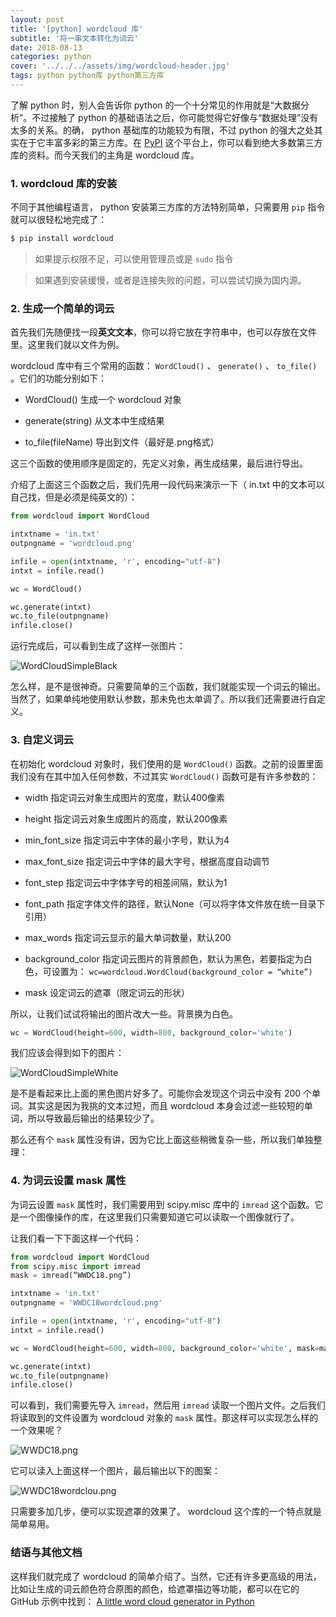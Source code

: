 ```yaml
---
layout: post
title: '[python] wordcloud 库'
subtitle: '将一串文本转化为词云'
date: 2018-08-13
categories: python
cover: '../../../assets/img/wordcloud-header.jpg'
tags: python python库 python第三方库
---
```


了解 python 时，别人会告诉你 python 的一个十分常见的作用就是“大数据分析”。不过接触了 python 的基础语法之后，你可能觉得它好像与“数据处理”没有太多的关系。的确， python 基础库的功能较为有限，不过 python 的强大之处其实在于它丰富多彩的第三方库。在 [PyPI](https://pypi.org) 这个平台上，你可以看到绝大多数第三方库的资料。而今天我们的主角是 wordcloud 库。

### 1. wordcloud 库的安装

不同于其他编程语言， python 安装第三方库的方法特别简单，只需要用 `pip` 指令就可以很轻松地完成了：

```bash
$ pip install wordcloud
```

>如果提示权限不足，可以使用管理员或是 `sudo` 指令

>如果遇到安装缓慢，或者是连接失败的问题，可以尝试切换为国内源。

### 2. 生成一个简单的词云

首先我们先随便找一段**英文文本**，你可以将它放在字符串中，也可以存放在文件里。这里我们就以文件为例。

wordcloud 库中有三个常用的函数： `WordCloud()` 、 `generate()` 、 `to_file()` 。它们的功能分别如下：

* WordCloud() 生成一个 wordcloud 对象

* generate(string) 从文本中生成结果

* to_file(fileName) 导出到文件（最好是.png格式）

这三个函数的使用顺序是固定的，先定义对象，再生成结果，最后进行导出。

介绍了上面这三个函数之后，我们先用一段代码来演示一下（ in.txt 中的文本可以自己找，但是必须是纯英文的）：

```python
from wordcloud import WordCloud

intxtname = 'in.txt'
outpngname = 'wordcloud.png'

infile = open(intxtname, 'r', encoding="utf-8")
intxt = infile.read()

wc = WordCloud()

wc.generate(intxt)
wc.to_file(outpngname)
infile.close()
```

运行完成后，可以看到生成了这样一张图片：

![WordCloudSimpleBlack](../../../assets/screenshot/wordcloud-1.png)

怎么样，是不是很神奇。只需要简单的三个函数，我们就能实现一个词云的输出。当然了，如果单纯地使用默认参数，那未免也太单调了。所以我们还需要进行自定义。

### 3. 自定义词云

在初始化 wordcloud 对象时，我们使用的是 `WordCloud()` 函数。之前的设置里面我们没有在其中加入任何参数，不过其实 `WordCloud()` 函数可是有许多参数的：

* width
指定词云对象生成图片的宽度，默认400像素

* height
指定词云对象生成图片的高度，默认200像素

* min_font_size
指定词云中字体的最小字号，默认为4

* max_font_size
指定词云中字体的最大字号，根据高度自动调节

* font_step
指定词云中字体字号的相差间隔，默认为1

* font_path
指定字体文件的路径，默认None（可以将字体文件放在统一目录下引用）

* max_words
指定词云显示的最大单词数量，默认200

* background_color
指定词云图片的背景颜色，默认为黑色，若要指定为白色，可设置为：
`wc=wordcloud.WordCloud(background_color = “white”)`

* mask
设定词云的遮罩（限定词云的形状）

所以，让我们试试将输出的图片改大一些。背景换为白色。

```python
wc = WordCloud(height=600, width=800, background_color='white')
```

我们应该会得到如下的图片：

![WordCloudSimpleWhite](../../../assets/screenshot/wordcloud-2.png)

是不是看起来比上面的黑色图片好多了。可能你会发现这个词云中没有 200 个单词。其实这是因为我挑的文本过短，而且 wordcloud 本身会过滤一些较短的单词，所以导致最后输出的结果较少了。

那么还有个 `mask` 属性没有讲，因为它比上面这些稍微复杂一些，所以我们单独整理：

### 4. 为词云设置 mask 属性

为词云设置 `mask` 属性时，我们需要用到 scipy.misc 库中的 `imread` 这个函数。它是一个图像操作的库，在这里我们只需要知道它可以读取一个图像就行了。

让我们看一下下面这样一个代码：

```python
from wordcloud import WordCloud
from scipy.misc import imread
mask = imread(“WWDC18.png”)

intxtname = 'in.txt'
outpngname = 'WWDC18wordcloud.png'

infile = open(intxtname, 'r', encoding="utf-8")
intxt = infile.read()

wc = WordCloud(height=600, width=800, background_color='white', mask=mask)

wc.generate(intxt)
wc.to_file(outpngname)
infile.close()
```

可以看到，我们需要先导入 `imread`，然后用 `imread` 读取一个图片文件。之后我们将读取到的文件设置为 wordcloud 对象的 `mask` 属性。那这样可以实现怎么样的一个效果呢？

![WWDC18.png](../../../assets/screenshot/wordcloud-3.png)

它可以读入上面这样一个图片，最后输出以下的图案：

![WWDC18wordclou.png](../../../assets/screenshot/wordcloud-4.png)

只需要多加几步，便可以实现遮罩的效果了。 wordcloud 这个库的一个特点就是简单易用。

### 结语与其他文档

这样我们就完成了 wordcloud 的简单介绍了。当然，它还有许多更高级的用法，比如让生成的词云颜色符合原图的颜色，给遮罩描边等功能，都可以在它的 GitHub 示例中找到： [A little word cloud generator in Python](https://github.com/amueller/word_cloud)
